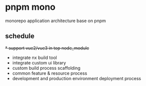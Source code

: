 # pnpm mono

monorepo application architecture base on pnpm

## schedule

~~* support vue2/vue3 in top node_module~~
* integrate nx build tool 
* integrate custom ui library
* custom build process scaffolding
* common feature & resource process
* development and production environment deployment process
